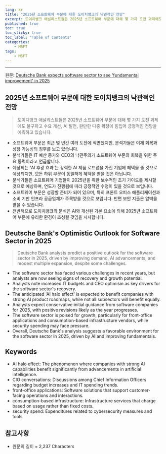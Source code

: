 ```yaml
---
lang: kr
title: "2025년 소프트웨어 부문에 대한 도이치뱅크의 낙관적인 전망"
excerpt: 도이치뱅크 애널리스트들은 2025년 소프트웨어 부문에 대해 몇 가지 도전 과제에도 불구하고 수요 개선, AI 발전, 완만한 다중 확장에 힘입어 긍정적인 전망을 예측하고 있습니다.
published: true
toc: true
toc_sticky: true
toc_label: "Table of Contents"
categories:
    - MSFT
tags:
    - MSFT
---
```


---

  원문: [Deutsche Bank expects software sector to see 'fundamental improvement' in 2025](https://www.investing.com/news/stock-market-news/deutsche-bank-expects-software-sector-to-see-fundamental-improvement-in-2025-3802791)

## 2025년 소프트웨어 부문에 대한 도이치뱅크의 낙관적인 전망

> 도이치뱅크 애널리스트들은 2025년 소프트웨어 부문에 대해 몇 가지 도전 과제에도 불구하고 수요 개선, AI 발전, 완만한 다중 확장에 힘입어 긍정적인 전망을 예측하고 있습니다.


- 소프트웨어 부문은 최근 몇 년간 여러 도전에 직면했지만, 분석가들은 이제 회복과 성장 가능성의 징후를 보고 있습니다.
- 분석가들은 IT 예산 증가와 CEO의 낙관주의가 소프트웨어 부문의 회복을 위한 주요 동력이라고 언급합니다.
- 예상되는 'AI 후광 효과'는 강력한 AI 제품 로드맵을 가진 기업에 혜택을 줄 것으로 예상되지만, 모든 하위 부문이 동일하게 혜택을 받을 것은 아닙니다.
- 분석가들은 소프트웨어 기업들이 2025년을 위한 보수적인 초기 가이드를 제시할 것으로 예상하며, 연도가 진행됨에 따라 긍정적인 수정이 있을 것으로 보입니다.
- 소프트웨어 부문은 성장할 준비가 되어 있으며, 특히 프론트 오피스 애플리케이션과 소비 기반 인프라 공급업체가 주목받을 것으로 보입니다. 반면 보안 지출은 압박을 받을 수 있습니다.
- 전반적으로 도이치뱅크의 분석은 AI와 개선된 기본 요소에 의해 2025년 소프트웨어 부문에 유리한 환경이 조성될 것임을 시사합니다.

## Deutsche Bank's Optimistic Outlook for Software Sector in 2025

> Deutsche Bank analysts predict a positive outlook for the software sector in 2025, driven by improving demand, AI advancements, and modest multiple expansion, despite some challenges.


- The software sector has faced various challenges in recent years, but analysts are now seeing signs of recovery and growth potential.
- Analysts note increased IT budgets and CEO optimism as key drivers for the software sector's recovery.
- The anticipated 'AI halo effect' is expected to benefit companies with strong AI product roadmaps, while not all subsectors will benefit equally.
- Analysts expect conservative initial guidance from software companies for 2025, with positive revisions likely as the year progresses.
- The software sector is poised for growth, particularly for front-office applications and consumption-based infrastructure vendors, while security spending may face pressure.
- Overall, Deutsche Bank's analysis suggests a favorable environment for the software sector in 2025, driven by AI and improving fundamentals.

## Keywords

- AI halo effect: The phenomenon where companies with strong AI capabilities benefit significantly from advancements in artificial intelligence.
- CIO conversations: Discussions among Chief Information Officers regarding budget increases and IT spending trends.
- front-office applications: Software solutions that support customer-facing operations and interactions.
- consumption-based infrastructure: Infrastructure services that charge based on usage rather than fixed costs.
- security spend: Expenditures related to cybersecurity measures and tools.

## 참고사항

- 원문의 길이 = 2,237 Characters

